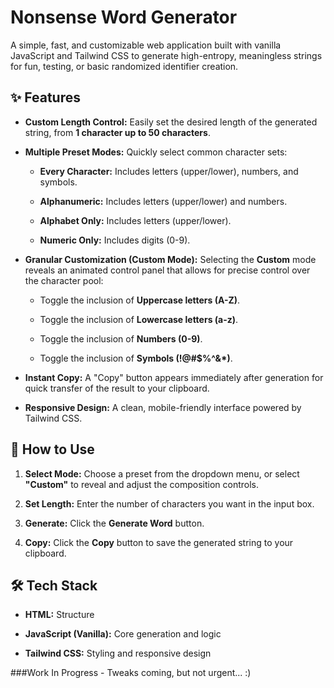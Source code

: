 # Nonsense Word Generator

A simple, fast, and customizable web application built with vanilla JavaScript and Tailwind CSS to generate high-entropy, meaningless strings for fun, testing, or basic randomized identifier creation.

## ✨ Features

* **Custom Length Control:** Easily set the desired length of the generated string, from **1 character up to 50 characters**.

* **Multiple Preset Modes:** Quickly select common character sets:

  * **Every Character:** Includes letters (upper/lower), numbers, and symbols.

  * **Alphanumeric:** Includes letters (upper/lower) and numbers.

  * **Alphabet Only:** Includes letters (upper/lower).

  * **Numeric Only:** Includes digits (0-9).

* **Granular Customization (Custom Mode):** Selecting the **Custom** mode reveals an animated control panel that allows for precise control over the character pool:

  * Toggle the inclusion of **Uppercase letters (A-Z)**.

  * Toggle the inclusion of **Lowercase letters (a-z)**.

  * Toggle the inclusion of **Numbers (0-9)**.

  * Toggle the inclusion of **Symbols (!@#$%^&\*)**.

* **Instant Copy:** A "Copy" button appears immediately after generation for quick transfer of the result to your clipboard.

* **Responsive Design:** A clean, mobile-friendly interface powered by Tailwind CSS.

## 🚀 How to Use

1. **Select Mode:** Choose a preset from the dropdown menu, or select **"Custom"** to reveal and adjust the composition controls.

2. **Set Length:** Enter the number of characters you want in the input box.

3. **Generate:** Click the **Generate Word** button.

4. **Copy:** Click the **Copy** button to save the generated string to your clipboard.

## 🛠️ Tech Stack

* **HTML:** Structure

* **JavaScript (Vanilla):** Core generation and logic

* **Tailwind CSS:** Styling and responsive design


###Work In Progress - Tweaks coming, but not urgent... :)
